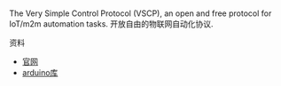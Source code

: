 #

The Very Simple Control Protocol (VSCP), an open and free protocol for IoT/m2m automation tasks.
开放自由的物联网自动化协议.

资料

* [官网](http://www.vscp.org/)
* [arduino库](https://github.com/BlueAndi/vscp-arduino)



